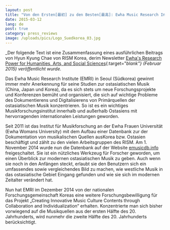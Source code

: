 ```yaml
---
layout: post
title: "Von den Ersten[最初] zu den Besten[最高]: Ewha Music Research Institute"
date: 2015-03-12
lang: de
post: true
category: press_reviews
image: /uploads/pics/Logo_Suedkorea_03.jpg
---
```



_Der folgende Text ist eine Zusammenfassung eines ausführlichen Beitrags von Hyun Kyung Chae von RISM Korea, derim Newsletter [Ewha's Research Power for Humanities, Arts, and Social Sciences](http://researchpower1.ewha.ac.kr/bbs/board.php?bo_table=2015s&wr_id=7){:target="_blank"} (Februar 2015) veröffentlicht wurde._



Das Ewha Music Research Institute (EMRI) in Seoul (Südkorea) gewinnt immer mehr Anerkennung für seine Studien zur ostasiatischen Musik (China, Japan und Korea), da es sich stets um neue Forschungsprojekte und Konferenzen bemüht und organisiert, die sich auf wichtige Probleme des Dokumentierens und Digitalisierens von Primärquellen der ostasiatischen Musik konzentrieren. So ist es ein wichtiges Musikforschungsinstitut innerhalb und außerhalb Ostasiens mit hervorragenden internationalen Leistungen geworden.



Seit 2011 ist das Institut für Musikforschung an der Ewha Frauen Universität (Ewha Womans University) mit dem Aufbau einer Datenbank zur der Dokumentation von musikalischen Quellen ausKorea bzw. Ostasien beschäftigt und zählt zu den vielen Arbeitsgruppen des RISM. Am 1. November 2014 wurde nun die Datenbank auf der Website [emusicdb.info](http://emusicdb.info/) freigeschaltet. Sie ist ein nützliches Werkzeug für Forscher geworden, um einen Überblick zur modernen ostasiatischen Musik zu geben. Auch wenn sie noch in den Anfängen steckt, erlaubt sie den Benutzern sich ein umfassendes sowie vergleichendes Bild zu machen, wie westliche Musik in das ostasiatische Gebiet Eingang gefunden und wie sie sich im modernen Zeitalter verändert hat.

Nun hat EMRI im Dezember 2014 von der nationalen Forschungsgemeinschaft Koreas eine weitere Forschungsbewilligung für das Projekt „Creating Innovative Music Culture Contents through Collaboration and Individualization“ erhalten. Konzentrierte man sich bisher vorwiegend auf die Musikquellen aus der ersten Hälfte des 20. Jahrhunderts, wird nunmehr die zweite Hälfte des 20. Jahrhunderts berücksichtigt.



<script type="text/javascript">var switchTo5x=true;</script><script type="text/javascript" src="http://w.sharethis.com/button/buttons.js"></script><script type="text/javascript">stLight.options({publisher: "9b601438-1ce1-49d8-bfd7-9cff5df54c17", doNotHash: false, doNotCopy: false, hashAddressBar: false});</script>